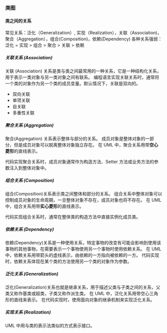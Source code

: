 ### 类图

#### 类之间的关系

常见关系：泛化（Generalization）, 实现（Realization），关联（Association)，聚合（Aggregation），组合(Composition)，依赖(Dependency)
各种关系强弱：泛化 = 实现 > 组合 > 聚合 > 关联 > 依赖

##### 关联关系 (Association)

关联 (Association) 关系是类与类之间最常用的一种关系，它是一种结构化关系，用于表示一类对象与另一类对象之间有联系。
编程语言实现关联关系时，通常将一个类的对象作为另一个类的成员变量。默认情况下，关联是双向的。

- 双向关联
- 单项关联
- 自关联
- 多重性关联

##### 聚合关系 (Aggregation)

聚合(Aggregation) 关系表示整体与部分的关系。
成员对象是整体对象的一部分，但是成员对象可以脱离整体对象独立存在。
在 UML 中，聚合关系用带**空心菱形**的直线表示。

代码实现聚合关系时，成员对象通常作为构造方法、Setter 方法或业务方法的参数注入到整体对象中。

##### 组合关系 (Composition)

组合(Composition)关系表示类之间整体和部分的关系。
组合关系中整体对象可以控制成员对象的生命周期，一旦整体对象不存在，成员对象也将不存在。
在 UML 中，组合关系用带**实心菱形**的直线表示。

代码实现组合关系时，通常在整体类的构造方法中直接实例化成员类。

##### 依赖关系 (Dependency)

依赖(Dependency)关系是一种使用关系，特定事物的改变有可能会影响到使用该事物的其他事物，在需要表示一个事物使用另一个事物时使用依赖关系。
在 UML 中，依赖关系用带箭头的虚线表示，由依赖的一方指向被依赖的一方。
代码实现时，依赖关系体现在某个类的方法使用另一个类的对象作为参数。

##### 泛化关系 (Generalization)

泛化(Generalization)关系也就是继承关系，用于描述父类与子类之间的关系，父类又称作基类或超类，子类又称作派生类。
在 UML 中，泛化关系用带空心三角形的直线来表示。
在代码实现时，使用面向对象的继承机制来实现泛化关系。

##### 实现关系 (Realization)

UML 中用与类的表示法类似的方式表示接口。